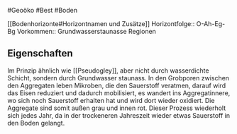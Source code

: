 #Geoöko #Best #Boden 

[[Bodenhorizonte#Horizontnamen und Zusätze]]
Horizontfolge:: O-Ah-Eg-Bg
Vorkommen:: Grundwasserstaunasse Regionen

## Eigenschaften

Im Prinzip ähnlich wie [[Pseudogley]], aber nicht durch wasserdichte Schicht, sondern durch Grundwasser staunass. In den Grobporen zwischen den Aggregaten leben Mikroben, die den Sauerstoff veratmen, darauf wird das Eisen reduziert und dadurch mobilisiert, es wandert ins Aggregatinnere, wo sich noch Sauerstoff erhalten hat und wird dort wieder oxidiert. Die Aggregate sind somit außen grau und innen rot. Dieser Prozess wiederholt sich jedes Jahr, da in der trockeneren Jahreszeit wieder etwas Sauerstoff in den Boden gelangt.
